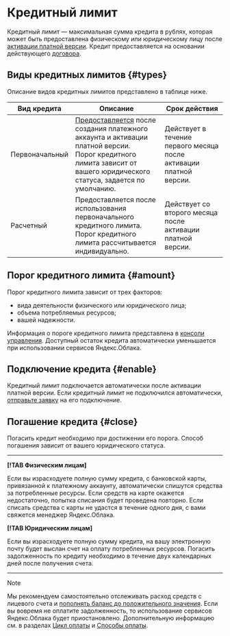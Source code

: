 # Кредитный лимит

Кредитный лимит — максимальная сумма кредита в рублях, которая может быть предоставлена физическому или юридическому лицу после [активации платной версии](../operations/activate-commercial.md). Кредит предоставляется на основании действующего [договора](../concepts/contract.md). 

## Виды кредитных лимитов {#types}

Описание видов кредитных лимитов представлено в таблице ниже. 

Вид кредита | Описание | Срок действия
----- | ----- | -----
Первоначальный | [Предоставляется](#enable) после создания платежного аккаунта и активации платной версии.<br/>Порог кредитного лимита зависит от вашего юридического статуса, задается по умолчанию.  | Действует в течение первого месяца после активации платной версии. 
Расчетный | Предоставляется после использования первоначального кредитного лимита.<br/>Порог кредитного лимита рассчитывается индивидуально.  | Действует со второго месяца после активации платной версии. 

## Порог кредитного лимита {#amount}

Порог кредитного лимита зависит от трех факторов: 
- вида деятельности физического или юридического лица; 
- объема потребляемых ресурсов;
- вашей надежности.

Информация о пороге кредитного лимита представлена в [консоли управления](https://console.cloud.yandex.ru/billing). Доступный остаток кредита автоматически уменьшается при использовании сервисов Яндекс.Облака. 

<a name="enable"></a>
## Подключение кредита {#enable}

Кредитный лимит подключается автоматически после активации платной версии. Если кредитный лимит не подключился автоматически, [отправьте заявку](../operations/enable-credit.md) на его подключение.

## Погашение кредита {#close}

Погасить кредит необходимо при достижении его порога. Способ погашения зависит от вашего юридического статуса.

--- 

 **[!TAB Физическим лицам]**
 
 Если вы израсходуете полную сумму кредита, с банковской карты, привязанной к платежному аккаунту, автоматически спишутся средства за потребленные ресурсы. Если средств на карте окажется недостаточно, попытка списания будет проведена повторно. Если списать средства с карты не удастся в течение одного дня, с вами свяжется менеджер Яндекс.Облака.  
 

 **[!TAB Юридическим лицам]**
 
 Если вы израсходуете полную сумму кредита, на вашу электронную почту будет выслан счет на оплату потребленных ресурсов. Погасить задолженность по кредиту необходимо в течение двух календарных дней после получения счета. 


--- 

> [!NOTE]
> Мы рекомендуем самостоятельно отслеживать расход средств с лицевого счета и [пополнять баланс до положительного значения](../operations/pay-the-bill.md). Если вы вовремя не оплатите задолженность, то использование сервисов Яндекс.Облака будет приостановлено. Дополнительную информацию см. в разделах [Цикл оплаты](../payment/billing-cycle-business.md) и [Способы оплаты](payment-methods.md).
>
